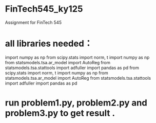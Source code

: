 # FinTech545_ky125
Assignment for FinTech 545

# all libraries needed：
import numpy as np
from scipy.stats import norm, t
import numpy as np
from statsmodels.tsa.ar_model import AutoReg
from statsmodels.tsa.stattools import adfuller
import pandas as pd
from scipy.stats import norm, t
import numpy as np
from statsmodels.tsa.ar_model import AutoReg
from statsmodels.tsa.stattools import adfuller
import pandas as pd


# run problem1.py, problem2.py and problem3.py to get result .
